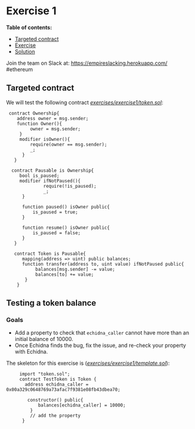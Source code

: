 # Exercise 1

**Table of contents:**

- [Targeted contract](#Targeted-contract)
- [Exercise](#exercise)
- [Solution](#solution)

Join the team on Slack at: https://empireslacking.herokuapp.com/ #ethereum

## Targeted contract
  
We will test the following contract *[exercises/exercise1/token.sol](exercises/exercise1/token.sol)*:

```Solidity
 contract Ownership{
    address owner = msg.sender;
    function Owner(){
         owner = msg.sender;
     }
     modifier isOwner(){
         require(owner == msg.sender);
         _;
      }
   }

  contract Pausable is Ownership{
     bool is_paused;
     modifier ifNotPaused(){
              require(!is_paused);
              _;
      }

      function paused() isOwner public{
          is_paused = true;
      }

      function resume() isOwner public{
          is_paused = false;
      }
   }

   contract Token is Pausable{
      mapping(address => uint) public balances;
      function transfer(address to, uint value) ifNotPaused public{
           balances[msg.sender] -= value;
           balances[to] += value;
       }
    }

```

## Testing a token balance

### Goals

- Add a property to check that `echidna_caller` cannot have more than an initial balance of 10000.
- Once Echidna finds the bug, fix the issue, and re-check your property with Echidna.

The skeleton for this exercise is (*[exercises/exercise1/template.sol](./exercises/exercise1/template.sol)*):

```Solidity
     import "token.sol";
     contract TestToken is Token {
       address echidna_caller = 0x00a329c0648769a73afac7f9381e08fb43dbea70;

        constructor() public{
            balances[echidna_caller] = 10000;
         }
         // add the property
      }
 ```


